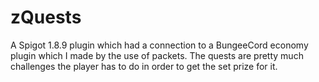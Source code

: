 # zQuests
A Spigot 1.8.9 plugin which had a connection to a BungeeCord economy plugin which I made by the use of packets. The quests are pretty much challenges the player has to do in order to get the set prize for it. 

